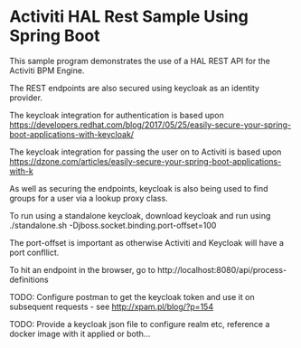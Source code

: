 # Activiti HAL Rest Sample Using Spring Boot

This sample program demonstrates the use of a HAL REST API for the Activiti BPM Engine.

The REST endpoints are also secured using keycloak as an identity provider.

The keycloak integration for authentication is based upon https://developers.redhat.com/blog/2017/05/25/easily-secure-your-spring-boot-applications-with-keycloak/ 

The keycloak integration for passing the user on to Activiti is based upon https://dzone.com/articles/easily-secure-your-spring-boot-applications-with-k

As well as securing the endpoints, keycloak is also being used to find groups for a user via a lookup proxy class.

To run using a standalone keycloak, download keycloak and run using ./standalone.sh -Djboss.socket.binding.port-offset=100

The port-offset is important as otherwise Activiti and Keycloak will have a port confllict.

To hit an endpoint in the browser, go to http://localhost:8080/api/process-definitions

TODO: Configure postman to get the keycloak token and use it on subsequent requests - see http://xpam.pl/blog/?p=154

TODO: Provide a keycloak json file to configure realm etc, reference a docker image with it applied or both...
